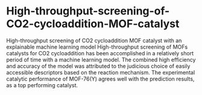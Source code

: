 # High-throughput-screening-of-CO2-cycloaddition-MOF-catalyst
High-throughput screening of CO2 cycloaddition MOF catalyst with an explainable machine learning model
High-throughput screening of MOFs catalysts for CO2 cycloaddition has been accomplished in a relatively short period of time with a machine learning model. The combined high efficiency and accuracy of the model was attributed to the judicious choice of easily accessible descriptors based on the reaction mechanism. The experimental catalytic performance of MOF-76(Y) agrees well with the prediction results, as a top performing catalyst.
